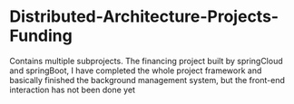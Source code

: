 # Distributed-Architecture-Projects-Funding
Contains multiple subprojects. The financing project built by springCloud and springBoot, I have completed the whole project framework and basically finished the background management system, but the front-end interaction has not been done yet
